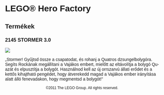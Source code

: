 <div lang="hu-HU" style="font-family: Helvetica, sans-serif;">
<h1>LEGO® Hero Factory</h1>
<h2>Termékek</h2>
<h3 style="font-weight: bold;">
<span class="product_number">2145</span>
<span class="title">STORMER 3.0</span>
</h3>
<img src="https://www.lego.com/cdn/product-assets/product.img.pri/2145_prod.jpg" type="image/jpeg">
<p class="description">„Stormer! Gyűjtsd össze a csapatodat, és rohanj a Quatros dzsungelbolygóra. Segíts Rockának megállítani a Vajákos embert, mielőtt az eltávolítja a bolygó Quazát és elpusztítja a bolygót. Használnod kell az új orrszarvú állati erődet és a kettős kihajtható pengédet, hogy átverekedd magad a Vajákos ember irányítása alatt álló fenevadakon, hogy megmentsd a bolygót!”</p>
<p class="footer" style="font-size: 12px; text-align: center;">©2011 The LEGO Group. All rights reserved.</p>
</div>